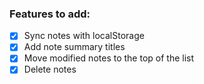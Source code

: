 <h3>Features to add:</h3>

- [x] Sync notes with localStorage
- [x] Add note summary titles
- [x] Move modified notes to the top of the list
- [x] Delete notes
